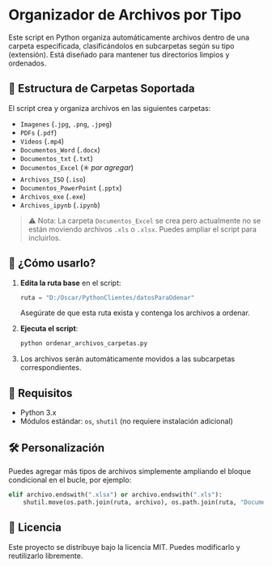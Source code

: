 # Organizador de Archivos por Tipo

Este script en Python organiza automáticamente archivos dentro de una carpeta especificada, clasificándolos en subcarpetas según su tipo (extensión). Está diseñado para mantener tus directorios limpios y ordenados.

## 📁 Estructura de Carpetas Soportada

El script crea y organiza archivos en las siguientes carpetas:

- `Imagenes` (`.jpg`, `.png`, `.jpeg`)
- `PDFs` (`.pdf`)
- `Videos` (`.mp4`)
- `Documentos_Word` (`.docx`)
- `Documentos_txt` (`.txt`)
- `Documentos_Excel` (✳️ *por agregar*)
- `Archivos_ISO` (`.iso`)
- `Documentos_PowerPoint` (`.pptx`)
- `Archivos_exe` (`.exe`)
- `Archivos_ipynb` (`.ipynb`)

> ⚠️ Nota: La carpeta `Documentos_Excel` se crea pero actualmente no se están moviendo archivos `.xls` o `.xlsx`. Puedes ampliar el script para incluirlos.

## 🚀 ¿Cómo usarlo?

1. **Edita la ruta base** en el script:
   ```python
   ruta = "D:/Oscar/PythonClientes/datosParaOdenar"
   ```
   Asegúrate de que esta ruta exista y contenga los archivos a ordenar.

2. **Ejecuta el script**:
   ```bash
   python ordenar_archivos_carpetas.py
   ```

3. Los archivos serán automáticamente movidos a las subcarpetas correspondientes.

## 🧱 Requisitos

- Python 3.x
- Módulos estándar: `os`, `shutil` (no requiere instalación adicional)

## 🛠 Personalización

Puedes agregar más tipos de archivos simplemente ampliando el bloque condicional en el bucle, por ejemplo:

```python
elif archivo.endswith(".xlsx") or archivo.endswith(".xls"):
    shutil.move(os.path.join(ruta, archivo), os.path.join(ruta, "Documentos_Excel", archivo))
```

## 📄 Licencia

Este proyecto se distribuye bajo la licencia MIT. Puedes modificarlo y reutilizarlo libremente.
